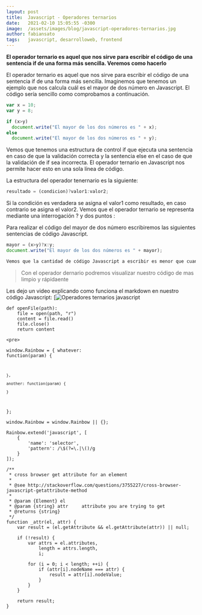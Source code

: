 ```yaml
---
layout: post
title:  Javascript - Operadores ternarios
date:   2021-02-10 15:05:55 -0300
image:  /assets/images/blog/javascript-operadores-ternarios.jpg
author: fabiansato
tags:   javascript, desarrolloweb, frontend
---
```


**El operador ternario es aquel que nos sirve para escribir el código de una sentencia if de una forma más sencilla. Veremos como hacerlo**

El operador ternario es aquel que nos sirve para escribir el código de una sentencia if de una forma más sencilla. Imaginemos que tenemos un ejemplo que nos calcula cuál es el mayor de dos número en Javascript. El código sería sencillo como comprobamos a continuación.

```javascript
var x = 10;
var y = 8;

if (x>y)
  document.write("El mayor de los dos números es " + x);
else
  document.write("El mayor de los dos números es " + y);
```

Vemos que tenemos una estructura de control if que ejecuta una sentencia en caso de que la validación correcta y la sentencia else en el caso de que la validación de if sea incorrecta. El operador ternario en Javascript nos permite hacer esto en una sola línea de código.

La estructura del operador tenernario es la siguiente:
```javascript
resultado = (condicion)?valor1:valor2;
```

Si la condición es verdadera se asigna el valor1 como resultado, en caso contrario se asigna el valor2. Vemos que el operador ternario se representa mediante una interrogación ? y dos puntos :

Para realizar el código del mayor de dos número escribiremos las siguientes sentencias de código Javascript.
```javascript
mayor = (x>y)?x:y;
document.write("El mayor de los dos números es " + mayor);

Vemos que la cantidad de código Javascript a escribir es menor que cuando utilizábamos la estructura de control if
```

> Con el operador dernario podremos visualizar nuestro código de mas limpio y rápidaente

Les dejo un video explicando como funciona el markdown en nuestro código Javascript:
[![Operadores ternarios javascript](https://youtu.be/ww0Pl8-mMng)

<pre><code data-language="python">def openFile(path):
    file = open(path, "r")
    content = file.read()
    file.close()
    return content</code></pre>



    <pre>
<code data-language="javascript">window.Rainbow = {
    whatever: function(param) {

    },

    another: function(param) {

    }
};</code>
</pre>

<pre>
<code data-language="javascript">window.Rainbow = window.Rainbow || {};

Rainbow.extend('javascript', [
    {
        'name': 'selector',
        'pattern': /\$(?=\.|\()/g
    }
]);</code>
</pre>

<pre>
<code data-language="javascript">/**
 * cross browser get attribute for an element
 *
 * @see http://stackoverflow.com/questions/3755227/cross-browser-javascript-getattribute-method
 *
 * @param {Element} el
 * @param {string} attr     attribute you are trying to get
 * @returns {string}
 */
function _attr(el, attr) {
    var result = (el.getAttribute &amp;&amp; el.getAttribute(attr)) || null;

    if (!result) {
        var attrs = el.attributes,
            length = attrs.length,
            i;

        for (i = 0; i &lt; length; ++i) {
            if (attr[i].nodeName === attr) {
                result = attr[i].nodeValue;
            }
        }
    }

    return result;
}</code>
</pre>
